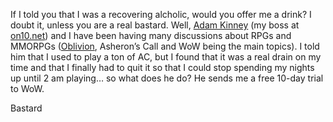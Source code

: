 If I told you that I was a recovering alcholic, would you offer me a drink? I doubt it, unless you are a real bastard. Well, <a href="http://www.adamkinney.com" target="_blank" class="broken_link">Adam Kinney</a> (my boss at <a href="http://on10.net" target="_blank" class="broken_link">on10.net</a>) and I have been having many discussions about RPGs and MMORPGs (<a href="http://adamkinney.com/blog/130/default.aspx" target="_blank" class="broken_link">Oblivion</a>, Asheron&#8217;s Call and WoW being the main topics). I told him that I used to play a ton of AC, but I found that it was a real drain on my time and that I finally had to quit it so that I could stop spending my nights up until 2 am playing&#8230; so what does he do? He sends me a free 10-day trial to WoW.

Bastard